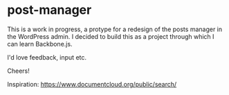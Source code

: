 post-manager
============

This is a work in progress, a protype for a redesign of the posts manager in the WordPress admin. I decided to build this as a project through which I can learn Backbone.js.

I'd love feedback, input etc.

Cheers!

Inspiration: https://www.documentcloud.org/public/search/
